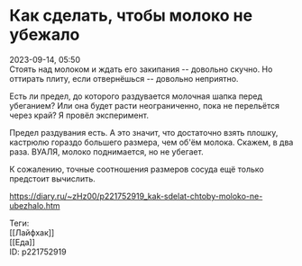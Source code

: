 Как сделать, чтобы молоко не убежало
=====================================

   
 2023-09-14, 05:50   
  Стоять над молоком и ждать его закипания -- довольно скучно. Но оттирать плиту, если отвернёшься -- довольно неприятно.   
   
 Есть ли предел, до которого раздувается молочная шапка перед убеганием? Или она будет расти неограниченно, пока не перельётся через край? Я провёл эксперимент.   
   
 Предел раздувания есть. А это значит, что достаточно взять плошку, кастрюлю гораздо большего размера, чем об'ём молока. Скажем, в два раза. ВУАЛЯ, молоко поднимается, но не убегает.   
   
 К сожалению, точные соотношения размеров сосуда ещё только предстоит вычислить.   
    
 <https://diary.ru/~zHz00/p221752919_kak-sdelat-chtoby-moloko-ne-ubezhalo.htm>   
   
 Теги:   
 [[Лайфхак]]   
 [[Еда]]   
 ID: p221752919